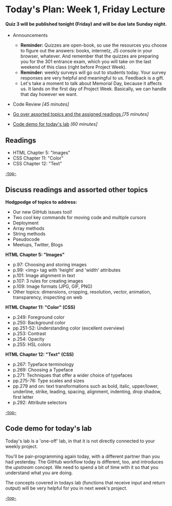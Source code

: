 <a id="top"></a>
# Today's Plan: Week 1, Friday Lecture

#### Quiz 3 will be published tonight (Friday) and will be due late Sunday night.

- Announcements
	- **Reminder:** Quizzes are open-book, so use the resources you choose to figure out the answers: books, internetz, JS console in your browser, whatever. And remember that the quizzes are preparing you for the 301 entrance exam, which you will take on the last weekend of this class (right before Project Week).
	- **Reminder:** weekly surveys will go out to students today. Your survey responses are very helpful and meaningful to us. Feedback is a gift.
	- Let's take a moment to talk about Memorial Day, because it affects us. It lands on the first day of Project Week. Basically, we can handle that day however we want.

- Code Review *[45 minutes]*
- [Go over assorted topics and the assigned readings ](#readings) *[75 minutes]*
- [Code demo for today's lab](#code) *[60 minutes]*

## Readings

- HTML Chapter 5: "Images"
- CSS Chapter 11: "Color"
- CSS Chapter 12: "Text"

[-top-](#top)

<a id="readings"></a>
## Discuss readings and assorted other topics

**Hodgpodge of topics to address:**
- Our new GitHub issues tool!
- Two cool key commands for moving code and multiple cursors
- Deployment
- Array methods
- String methods
- Pseudocode
- Meetups, Twitter, Blogs

**HTML Chapter 5: "Images"**

- p.97: Choosing and storing images
- p.99: \<img> tag with 'height' and 'width' attributes
- p.101: Image alignment in text
- p.107: 3 rules for creating images
- p.109: Image formats (JPG, GIF, PNG)
- Other topics: dimensions, cropping, resolution, vector, animation, transparency, inspecting on web

**HTML Chapter 11: "Color" (CSS)**

- p.249: Foreground color
- p.250: Background color
- pp.251-52: Understanding color (excellent overview)
- p.253: Contrast
- p.254: Opacity
- p.255: HSL colors

**HTML Chapter 12: "Text" (CSS)**

- p.267: Typeface terminology
- p.269: Choosing a Typeface
- p.271: Techniques that offer a wider choice of typefaces
- pp.275-76: Type scales and sizes
- pp.279 and on: text transformations such as bold, italic, upper/lower, underline, strike, leading, spacing, alignment, indenting, drop shadow, first letter
- p.292: Attribute selectors

[-top-](#top)

<a id="code"></a>
## Code demo for today's lab

Today's lab is a 'one-off' lab, in that it is not directly connected to your weekly project.

You'll be pair-programming again today, with a different partner than you had yesterday. The GitHub workflow today is different, too, and introduces the *upstream* concept. We need to spend a bit of time with it so that you understand what you are doing.

The concepts covered in todays lab (functions that receive input and return output) will be very helpful for you in next week's project.

[-top-](#top)
